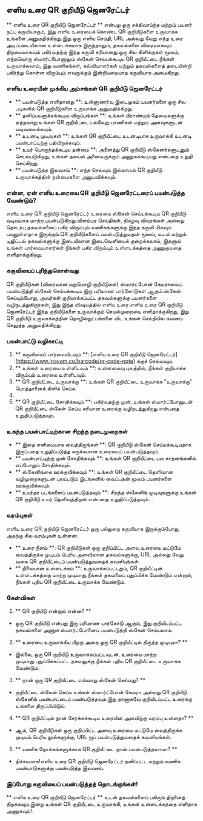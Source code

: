 ## எளிய உரை QR குறியீடு ஜெனரேட்டர்

** எளிய உரை QR குறியீடு ஜெனரேட்டர் ** என்பது ஒரு சக்திவாய்ந்த மற்றும் பயனர் நட்பு கருவியாகும், இது எளிய உரையைக் கொண்ட QR குறியீடுகளை உருவாக்க உங்களை அனுமதிக்கிறது.இது ஒரு எளிய செய்தி, URL அல்லது வேறு எந்த உரை அடிப்படையிலான உள்ளடக்கமாக இருந்தாலும், தகவல்களை விரைவாகவும் திறமையாகவும் பகிர்வதற்கு இந்த கருவி சரியானது.ஒரு சில கிளிக்குகள் மூலம், எந்தவொரு ஸ்மார்ட்போனாலும் ஸ்கேன் செய்யக்கூடிய QR குறியீட்டை நீங்கள் உருவாக்கலாம், இது வணிகங்கள், கல்வியாளர்கள் மற்றும் தகவல்களைத் தடையின்றி பகிர்ந்து கொள்ள விரும்பும் எவருக்கும் இன்றியமையாத கருவியாக அமைகிறது.

### எளிய உரையின் முக்கிய அம்சங்கள் QR குறியீடு ஜெனரேட்டர்

- ** பயன்படுத்த எளிதானது **: உள்ளுணர்வு இடைமுகம் பயனர்களை ஒரு சில படிகளில் QR குறியீடுகளை உருவாக்க அனுமதிக்கிறது.
- ** தனிப்பயனாக்கக்கூடிய விருப்பங்கள் **: உங்கள் பிராண்டிங் தேவைகளுக்கு ஏற்றவாறு உங்கள் QR குறியீட்டை பல்வேறு பாணிகள் மற்றும் அளவுகளுடன் வடிவமைக்கவும்.
- ** உடனடி முடிவுகள் **: உங்கள் QR குறியீட்டை உடனடியாக உருவாக்கி உடனடி பயன்பாட்டிற்கு பதிவிறக்கவும்.
- ** உயர் பொருந்தக்கூடிய தன்மை **: அனைத்து QR குறியீடு ஸ்கேனர்களுடனும் செயல்படுகிறது, உங்கள் தகவல் அனைவருக்கும் அணுகக்கூடியது என்பதை உறுதி செய்கிறது.
- ** பயன்படுத்த இலவசம் **: எந்த செலவும் இல்லாமல் QR குறியீடு உருவாக்கத்தின் நன்மைகளை அனுபவிக்கவும்.

### என்ன, ஏன் எளிய உரையை QR குறியீடு ஜெனரேட்டரைப் பயன்படுத்த வேண்டும்?

எளிய உரை QR குறியீடு ஜெனரேட்டர் உரையை ஸ்கேன் செய்யக்கூடிய QR குறியீடு வடிவமாக மாற்ற பயன்படுகிறது.விளம்பர செய்திகள், நிகழ்வு விவரங்கள் அல்லது தொடர்பு தகவல்களைப் பகிர விரும்பும் வணிகங்களுக்கு இந்த கருவி மிகவும் பயனுள்ளதாக இருக்கும்.QR குறியீடுகளைப் பயன்படுத்துவதன் மூலம், உடல் மற்றும் டிஜிட்டல் தகவல்களுக்கு இடையிலான இடைவெளியைக் குறைக்கலாம், இதனால் உங்கள் பார்வையாளர்கள் நீங்கள் பகிர விரும்பும் உள்ளடக்கத்தை அணுகுவதை எளிதாக்குகிறது.

### கருவியைப் புரிந்துகொள்வது

QR குறியீடுகள் (விரைவான மறுமொழி குறியீடுகள்) ஸ்மார்ட்போன் கேமராவைப் பயன்படுத்தி ஸ்கேன் செய்யக்கூடிய இரு பரிமாண பார்கோடுகள் ஆகும்.ஸ்கேன் செய்யும்போது, ​​அவர்கள் குறியாக்கப்பட்ட தகவல்களுக்கு பயனர்களை வழிநடத்துகிறார்கள், இது இந்த விஷயத்தில் எளிய உரை.எளிய உரை QR குறியீடு ஜெனரேட்டர் இந்த குறியீடுகளை உருவாக்கும் செயல்முறையை எளிதாக்குகிறது, இது QR குறியீடு உருவாக்கத்தின் தொழில்நுட்பங்களை விட உங்கள் செய்தியில் கவனம் செலுத்த அனுமதிக்கிறது.

### பயன்பாட்டு வழிகாட்டி

1. ** கருவியைப் பார்வையிடவும் **: [எளிய உரை QR குறியீடு ஜெனரேட்டர்] (https://www.inayam.co/barcode/qr-code-note) க்குச் செல்லவும்.
2. ** உங்கள் உரையை உள்ளிடவும் **: உள்ளமைவு புலத்தில், நீங்கள் குறியாக்க விரும்பும் உரையை உள்ளிடவும்.
3. ** QR குறியீட்டை உருவாக்கு **: உங்கள் QR குறியீட்டை உருவாக்க "உருவாக்கு" பொத்தானைக் கிளிக் செய்க.
4.
5. ** QR குறியீட்டை சோதிக்கவும் **: பகிர்வதற்கு முன், உங்கள் ஸ்மார்ட்போனுடன் QR குறியீட்டை ஸ்கேன் செய்ய சரியான உரைக்கு வழிநடத்துகிறது என்பதை உறுதிப்படுத்தவும்.

### உகந்த பயன்பாட்டிற்கான சிறந்த நடைமுறைகள்

- ** இதை எளிமையாக வைத்திருங்கள் **: QR குறியீடு ஸ்கேன் செய்யக்கூடியதாக இருப்பதை உறுதிப்படுத்த சுருக்கமான உரையைப் பயன்படுத்தவும்.
- ** பயன்பாட்டிற்கு முன் சோதிக்கவும் **: உங்கள் QR குறியீட்டை பல சாதனங்களில் எப்போதும் சோதிக்கவும்.
- ** ஸ்கேனிங்கை ஊக்குவிக்கவும் **: உங்கள் QR குறியீட்டை தெளிவான வழிமுறைகளுடன் புலப்படும் இடங்களில் வைப்பதன் மூலம் பயனர்களை ஊக்குவிக்கவும்.
- ** உயர்தர படங்களைப் பயன்படுத்தவும் **: சிறந்த ஸ்கேனிங் முடிவுகளுக்கு உங்கள் QR குறியீடு உயர் தெளிவுத்திறன் என்பதை உறுதிப்படுத்தவும்.
.

### வரம்புகள்

எளிய உரை QR குறியீடு ஜெனரேட்டர் ஒரு பல்துறை கருவியாக இருக்கும்போது, ​​அதற்கு சில வரம்புகள் உள்ளன:
- ** உரை நீளம் **: QR குறியீடுகள் ஒரு குறிப்பிட்ட அளவு உரையை மட்டுமே வைத்திருக்க முடியும்.பெரிய அளவிலான தகவல்களுக்கு, URL அல்லது வேறு வகை QR குறியீட்டைப் பயன்படுத்துவதைக் கவனியுங்கள்.
- ** நிலையான உள்ளடக்கம் **: உருவாக்கப்பட்டதும், QR குறியீட்டின் உள்ளடக்கத்தை மாற்ற முடியாது.நீங்கள் தகவலைப் புதுப்பிக்க வேண்டும் என்றால், நீங்கள் புதிய QR குறியீட்டை உருவாக்க வேண்டும்.

### கேள்விகள்

1. ** QR குறியீடு என்றால் என்ன? **
- ஒரு QR குறியீடு என்பது இரு பரிமாண பார்கோடு ஆகும், இது குறியிடப்பட்ட தகவல்களை அணுக ஸ்மார்ட்போனைப் பயன்படுத்தி ஸ்கேன் செய்யலாம்.

2. ** உரையை உருவாக்கிய பிறகு அதை ஒரு QR குறியீட்டில் திருத்த முடியுமா? **
- இல்லை, ஒரு QR குறியீடு உருவாக்கப்பட்டவுடன், உரையை மாற்ற முடியாது.புதுப்பிக்கப்பட்ட தகவலுக்கு நீங்கள் புதிய QR குறியீட்டை உருவாக்க வேண்டும்.

3. ** நான் ஒரு QR குறியீட்டை எவ்வாறு ஸ்கேன் செய்வது? **
- குறியீட்டை ஸ்கேன் செய்ய உங்கள் ஸ்மார்ட்போன் கேமரா அல்லது QR குறியீடு ஸ்கேனிங் பயன்பாட்டைப் பயன்படுத்தவும்.இது தானாகவே குறியிடப்பட்ட உரைக்கு உங்களை திருப்பிவிடும்.

4. ** QR குறியீட்டில் நான் சேர்க்கக்கூடிய உரையின் அளவிற்கு வரம்பு உள்ளதா? **
- ஆம், QR குறியீடுகள் ஒரு குறிப்பிட்ட அளவு உரையை மட்டுமே வைத்திருக்க முடியும்.பெரிய நூல்களுக்கு, URL ஐப் பயன்படுத்துவதைக் கவனியுங்கள்.

5. ** வணிக நோக்கங்களுக்காக QR குறியீட்டை நான் பயன்படுத்தலாமா? **
- நிச்சயமாக!எளிய உரை QR குறியீடு ஜெனரேட்டர் தனிப்பட்ட மற்றும் வணிக பயன்பாடுகளுக்கு பயன்படுத்த இலவசம்.

### இப்போது கருவியைப் பயன்படுத்தத் தொடங்குங்கள்!

** எளிய உரை QR குறியீடு ஜெனரேட்டர் ** உடன் தகவல்களைப் பகிரும் திறனைத் திறக்கவும்.இன்று உங்கள் QR குறியீட்டை உருவாக்கி, உங்கள் உள்ளடக்கத்தை எளிதாக அணுகவும்!.